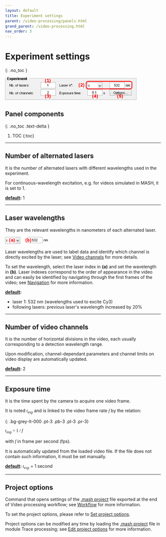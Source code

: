 ```yaml
---
layout: default
title: Experiment settings
parent: /video-processing/panels.html
grand_parent: /video-processing.html
nav_order: 3
---
```


# Experiment settings
{: .no_toc }

<a href="../../assets/images/gui/VP-panel-expset.png"><img src="../../assets/images/gui/VP-panel-expset.png" style="max-width: 426px;"/></a>

## Panel components
{: .no_toc .text-delta }

1. TOC
{:toc}

---

## Number of alternated lasers

It is the number of alternated lasers with different wavelengths used in the experiment. 

For continuous-wavelength excitation, e.g. for videos simulated in MASH, it is set to 1.

**<u>default</u>:** 1

---

## Laser wavelengths

They are the relevant wavelengths in nanometers of each alternated laser. 

<a href="../../assets/images/gui/VP-panel-expset-laser.png"><img src="../../assets/images/gui/VP-panel-expset-laser.png" style="max-width: 138px;"/></a>

Laser wavelengths are used to label data and identify which channel is directly excited by the laser; see 
[Video channels](../functionalities/set-project-options.html#video-channels) for more details.

To set the wavelength, select the laser index in **(a)** and set the wavelength in **(b)**. 
Laser indexes correspond to the order of appearance in the video and can easily be identified by navigating through the first frames of the video; see 
[Navigation](area-visualization.html#navigation) for more information.

**<u>default</u>:** 
* laser 1: 532 nm (wavelengths used to excite Cy3)
* following lasers: previous laser's wavelength increased by 20%

---

## Number of video channels

It is the number of horizontal divisions in the video, each usually corresponding to a detection wavelength range.

Upon modification, channel-dependant parameters and channel limits on video display are automatically updated.

**<u>default</u>:** 2

---

## Exposure time

It is the time spent by the camera to acquire one video frame.

It is noted 
<span style="font-family: Times;">*t*<sub>exp</sub></span> 
and is linked to the video frame rate 
<span style="font-family: Times;">*f*</span> 
by the relation:

{: .bg-grey-lt-000 .pt-3 .pb-3 .pl-3 .pr-3}
<p style="font-family: Times; border-radius: 5px;">
<i>t</i><sub>exp</sub> = 1 / <i>f</i>
</p>

with 
<span style="font-family: Times;">*f*</span> 
in frame per second (fps).

It is automatically updated from the loaded video file. 
If the file does not contain such information, it must be set manually.

**<u>default</u>:** <span style="font-family: Times;">*t*<sub>exp</sub></span> = 1 second

---

## Project options

Command that opens settings of the 
[.mash project](../../output-files/mash-mash-project.html) file exported at the end of Video processing workflow; see 
[Workflow](../workflow.html) for more information.

To set the project options, please refer to 
[Set project options](../functionalities/set-project-options.html).

Project options can be modified any time by loading the [.mash project](../../output-files/mash-mash-project.html) file in module Trace processing; see 
[Edit project options](../../trace-processing/panels/area-project-management.html#edit-project-options) for more information.

